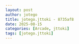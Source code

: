 ```yaml
---
layout: post
author: jotego
title: jotego.jttoki - 8735af8
date: 2025-08-15
categories: [Arcade, jttoki]
tags: [jotego.jttoki]
---
```


